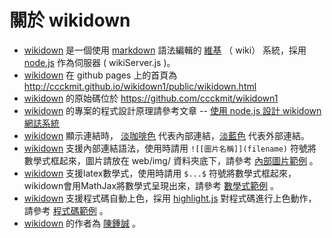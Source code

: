 # 關於 wikidown

* [wikidown](wikidown.html) 是一個使用 [markdown] 語法編輯的 [維基] （ wiki） 系統，採用 [node.js] 作為伺服器 ( wikiServer.js )。
* [wikidown](wikidown.html) 在 github pages 上的首頁為 <http://ccckmit.github.io/wikidown1/public/wikidown.html>
* [wikidown](wikidown.html) 的原始碼位於 <https://github.com/ccckmit/wikidown1>
* [wikidown](wikidown.html) 的專案的程式設計原理請參考文章 -- [使用 node.js 設計 wikidown 網誌系統](wikidownCaseStudy.html)
* [wikidown](wikidown.html) 顯示連結時， [淡咖啡色](coffee.html)  代表內部連結，[淡藍色](http://www.rapidtables.com/web/color/RGB_Color.htm) 代表外部連結。
* [wikidown](wikidown.html) 支援內部連結語法，使用時請用 `![[圖片名稱]](filename)` 符號將數學式框起來，圖片請放在 web/img/ 資料夾底下，請參考 [內部圖片範例](imgtest.html) 。
* [wikidown](wikidown.html) 支援latex數學式，使用時請用 `$...$` 符號將數學式框起來，wikidown會用MathJax將數學式呈現出來，請參考 [數學式範例](mathtest.html) 。
* [wikidown](wikidown.html) 支援程式碼自動上色，採用 [highlight.js](https://highlightjs.org/) 對程式碼進行上色動作，請參考 [程式碼範例](codetest.html) 。
* [wikidown](wikidown.html) 的作者為 [陳鍾誠](ccckmit.html) 。

[markdown]:http://markdown.tw/
[維基]:http://zh.wikipedia.org/wiki/%E7%B6%AD%E5%9F%BA
[node.js]:http://nodejs.org/